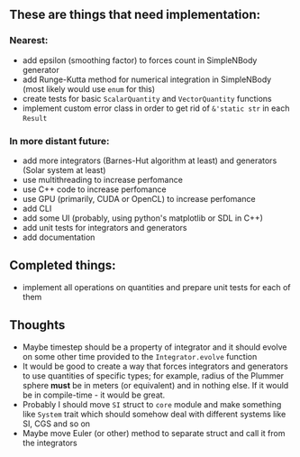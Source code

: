 ## These are things that need implementation:
### Nearest:
* add epsilon (smoothing factor) to forces count in SimpleNBody generator
* add Runge-Kutta method for numerical integration in SimpleNBody (most likely would use `enum` for this)
* create tests for basic `ScalarQuantity` and `VectorQuantity` functions
* implement custom error class in order to get rid of `&'static str` in each `Result` 

### In more distant future:
* add more integrators (Barnes-Hut algorithm at least) and generators (Solar system at least)
* use multithreading to increase perfomance 
* use C++ code to increase perfomance 
* use GPU (primarily, CUDA or OpenCL) to increase perfomance
* add CLI
* add some UI (probably, using python's matplotlib or SDL in C++)
* add unit tests for integrators and generators
* add documentation

## Completed things:
* implement all operations on quantities and prepare unit tests for each of them

## Thoughts
* Maybe timestep should be a property of integrator and it should evolve on some other time provided to the `Integrator.evolve` function
* It would be good to create a way that forces integrators and generators to use quantities of specific types; for example, radius of the Plummer sphere **must** be in meters (or equivalent) and in nothing else. If it would be in compile-time - it would be great.
* Probably I should move `SI` struct to `core` module and make something like `System` trait which should somehow deal with different systems like SI, CGS and so on 
* Maybe move Euler (or other) method to separate struct and call it from the integrators